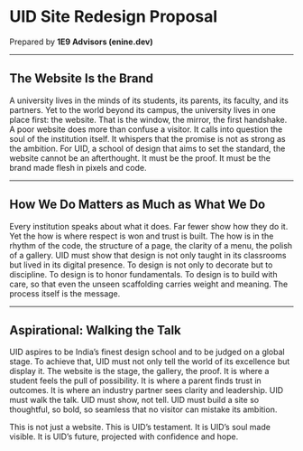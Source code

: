 # UID Site Redesign Proposal
Prepared by **1E9 Advisors (enine.dev)**

---

## The Website Is the Brand
A university lives in the minds of its students, its parents, its faculty, and its partners. Yet to the world beyond its campus, the university lives in one place first: the website. That is the window, the mirror, the first handshake. A poor website does more than confuse a visitor. It calls into question the soul of the institution itself. It whispers that the promise is not as strong as the ambition. For UID, a school of design that aims to set the standard, the website cannot be an afterthought. It must be the proof. It must be the brand made flesh in pixels and code.  

---

## How We Do Matters as Much as What We Do
Every institution speaks about what it does. Far fewer show how they do it. Yet the how is where respect is won and trust is built. The how is in the rhythm of the code, the structure of a page, the clarity of a menu, the polish of a gallery. UID must show that design is not only taught in its classrooms but lived in its digital presence. To design is not only to decorate but to discipline. To design is to honor fundamentals. To design is to build with care, so that even the unseen scaffolding carries weight and meaning. The process itself is the message.  

---

## Aspirational: Walking the Talk
UID aspires to be India’s finest design school and to be judged on a global stage. To achieve that, UID must not only tell the world of its excellence but display it. The website is the stage, the gallery, the proof. It is where a student feels the pull of possibility. It is where a parent finds trust in outcomes. It is where an industry partner sees clarity and leadership. UID must walk the talk. UID must show, not tell. UID must build a site so thoughtful, so bold, so seamless that no visitor can mistake its ambition.  

This is not just a website. This is UID’s testament. It is UID’s soul made visible. It is UID’s future, projected with confidence and hope.

